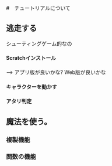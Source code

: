 #　チュートリアルについて

## 逃走する
シューティングゲーム的なの

#### Scratchインストール
--> アプリ版が良いかな? Web版が良いかな

#### キャラクターを動かす

#### アタリ判定

## 魔法を使う。
### 複製機能 
### 関数の機能

